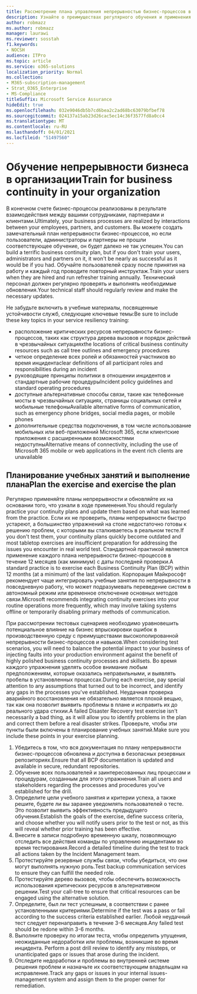 ```yaml
---
title: Рассмотрение плана управления непрерывностью бизнес-процессов в компании и обучение пользователей
description: Узнайте о преимуществах регулярного обучения и применения плана непрерывности бизнес-процессов.
author: robmazz
ms.author: robmazz
manager: laurawi
ms.reviewer: sosstah
f1.keywords:
- NOCSH
audience: ITPro
ms.topic: article
ms.service: o365-solutions
localization_priority: Normal
ms.collection:
- M365-subscription-management
- Strat_O365_Enterprise
- MS-Compliance
titleSuffix: Microsoft Service Assurance
hideEdit: true
ms.openlocfilehash: 032e9046db5b7cd6bea2c2ad68bc63079bfbef78
ms.sourcegitcommit: 024137a15ab23d26cac5ec14c36f3577fd8a0cc4
ms.translationtype: MT
ms.contentlocale: ru-RU
ms.lasthandoff: 04/01/2021
ms.locfileid: "51497560"
---
```

# <a name="train-for-business-continuity-in-your-organization"></a><span data-ttu-id="968d4-103">Обучение непрерывности бизнеса в организации</span><span class="sxs-lookup"><span data-stu-id="968d4-103">Train for business continuity in your organization</span></span>

<span data-ttu-id="968d4-104">В конечном счете бизнес-процессы реализованы в результате взаимодействия между вашими сотрудниками, партнерами и клиентами.</span><span class="sxs-lookup"><span data-stu-id="968d4-104">Ultimately, your business processes are realized by interactions between your employees, partners, and customers.</span></span> <span data-ttu-id="968d4-105">Вы можете создать замечательный план непрерывности бизнес-процессов, но если пользователи, администраторы и партнеры не прошли соответствующее обучение, он будет далеко не так успешен.</span><span class="sxs-lookup"><span data-stu-id="968d4-105">You can build a terrific business continuity plan, but if you don't train your users, administrators and partners on it, it won't be nearly as successful as it would be if you had.</span></span> <span data-ttu-id="968d4-106">Обучайте пользователей сразу после принятия на работу и каждый год проводите повторный инструктаж.</span><span class="sxs-lookup"><span data-stu-id="968d4-106">Train your users when they are hired and run refresher training annually.</span></span> <span data-ttu-id="968d4-107">Технический персонал должен регулярно проверять и выполнять необходимые обновления.</span><span class="sxs-lookup"><span data-stu-id="968d4-107">Your technical staff should regularly review and make the necessary updates.</span></span>

<span data-ttu-id="968d4-108">Не забудьте включить в учебные материалы, посвященные устойчивости служб, следующие ключевые темы:</span><span class="sxs-lookup"><span data-stu-id="968d4-108">Be sure to include these key topics in your service resiliency training:</span></span>

- <span data-ttu-id="968d4-109">расположение критических ресурсов непрерывности бизнес-процессов, таких как структура дерева вызовов и порядок действий в чрезвычайных ситуациях</span><span class="sxs-lookup"><span data-stu-id="968d4-109">the locations of critical business continuity resources such as call tree outlines and emergency procedures</span></span>
- <span data-ttu-id="968d4-110">четкое определение всех ролей и обязанностей участников во время инцидента</span><span class="sxs-lookup"><span data-stu-id="968d4-110">clear definitions of all participant roles and responsibilities during an incident</span></span>
- <span data-ttu-id="968d4-111">руководящие принципы политики в отношении инцидентов и стандартные рабочие процедуры</span><span class="sxs-lookup"><span data-stu-id="968d4-111">Incident policy guidelines and standard operating procedures</span></span>
- <span data-ttu-id="968d4-112">доступные альтернативные способы связи, такие как телефонные мосты в чрезвычайных ситуациях, страницы социальных сетей и мобильные телефоны</span><span class="sxs-lookup"><span data-stu-id="968d4-112">Available alternative forms of communication, such as emergency phone bridges, social media pages, or mobile phones</span></span>
- <span data-ttu-id="968d4-113">дополнительные средства подключения, в том числе использование мобильных или веб-приложений Microsoft 365, если клиентские приложения с расширенными возможностями недоступны</span><span class="sxs-lookup"><span data-stu-id="968d4-113">Alternative means of connectivity, including the use of Microsoft 365 mobile or web applications in the event rich clients are unavailable</span></span>

## <a name="plan-the-exercise-and-exercise-the-plan"></a><span data-ttu-id="968d4-114">Планирование учебных занятий и выполнение плана</span><span class="sxs-lookup"><span data-stu-id="968d4-114">Plan the exercise and exercise the plan</span></span>

<span data-ttu-id="968d4-115">Регулярно применяйте планы непрерывности и обновляйте их на основании того, что узнали в ходе применения.</span><span class="sxs-lookup"><span data-stu-id="968d4-115">You should regularly practice your continuity plans and update them based on what was learned from the practice.</span></span> <span data-ttu-id="968d4-116">Если их не проверить, планы непрерывности быстро устареют, а большинство упражнений на столе недостаточно готовы к решению проблем, с которыми вы сталкиваетесь в реальном тесте.</span><span class="sxs-lookup"><span data-stu-id="968d4-116">If you don't test them, your continuity plans quickly become outdated and most tabletop exercises are insufficient preparation for addressing the issues you encounter in real world test.</span></span> <span data-ttu-id="968d4-117">Стандартной практикой является применение каждого плана непрерывности бизнес-процессов в течение 12 месяцев (как минимум) с даты последней проверки.</span><span class="sxs-lookup"><span data-stu-id="968d4-117">A standard practice is to exercise each Business Continuity Plan (BCP) within 12 months (at a minimum) of the last validation.</span></span> <span data-ttu-id="968d4-118">Корпорация Майкрософт рекомендует чаще интегрировать учебные занятия по непрерывности в повседневную работу, что может подразумевать переведение систем в автономный режим или временное отключение основных методов связи.</span><span class="sxs-lookup"><span data-stu-id="968d4-118">Microsoft recommends integrating continuity exercises into your routine operations more frequently, which may involve taking systems offline or temporarily disabling primary methods of communication.</span></span>  

<span data-ttu-id="968d4-119">При рассмотрении тестовых сценариев необходимо уравновешить потенциальное влияние на бизнес впрыскировки ошибок в производственную среду с преимуществами высокополированной непрерывности бизнес-процессов и навыков.</span><span class="sxs-lookup"><span data-stu-id="968d4-119">When considering test scenarios, you will need to balance the potential impact to your business of injecting faults into your production environment against the benefit of highly polished business continuity processes and skillsets.</span></span>
<span data-ttu-id="968d4-120">Во время каждого упражнения уделять особое внимание любым предположениям, которые оказались неправильными, и выявлять пробелы в установленных процессах.</span><span class="sxs-lookup"><span data-stu-id="968d4-120">During each exercise, pay special attention to any assumptions that turned out to be incorrect, and identify any gaps in the processes you've established.</span></span> <span data-ttu-id="968d4-121">Неудачная проверка аварийного восстановления не обязательно является плохой вещью, так как она позволит выявить проблемы в плане и исправить их до реального удара стихии.</span><span class="sxs-lookup"><span data-stu-id="968d4-121">A failed Disaster Recovery test exercise isn't necessarily a bad thing, as it will allow you to identify problems in the plan and correct them before a real disaster strikes.</span></span> <span data-ttu-id="968d4-122">Проверьте, чтобы эти пункты были включены в планирование учебных занятий.</span><span class="sxs-lookup"><span data-stu-id="968d4-122">Make sure you include these points in your exercise planning.</span></span>

1. <span data-ttu-id="968d4-123">Убедитесь в том, что вся документация по плану непрерывности бизнес-процессов обновлена и доступна в безопасных резервных репозиториях.</span><span class="sxs-lookup"><span data-stu-id="968d4-123">Ensure that all BCP documentation is updated and available in secure, redundant repositories.</span></span>
2. <span data-ttu-id="968d4-124">Обучение всех пользователей и заинтересованных лиц процессам и процедурам, созданным для этого упражнения.</span><span class="sxs-lookup"><span data-stu-id="968d4-124">Train all users and stakeholders regarding the processes and procedures you've established for the drill.</span></span>
3. <span data-ttu-id="968d4-125">Определите цели учебного занятия и критерии успеха, а также решите, будете ли вы заранее уведомлять пользователей о тесте. Это позволит выявить эффективность предыдущего обучения.</span><span class="sxs-lookup"><span data-stu-id="968d4-125">Establish the goals of the exercise, define success criteria, and choose whether you will notify users prior to the test or not, as this will reveal whether prior training has been effective.</span></span>
4. <span data-ttu-id="968d4-126">Внесите в записи подробную временную шкалу, позволяющую отследить все действия команды по управлению инцидентами во время тестирования.</span><span class="sxs-lookup"><span data-stu-id="968d4-126">Record a detailed timeline during the test to track all actions taken by the Incident Management team.</span></span>
5. <span data-ttu-id="968d4-127">Протестируйте резервные службы связи, чтобы убедиться, что они могут выполнять нужную роль.</span><span class="sxs-lookup"><span data-stu-id="968d4-127">Test backup communication services to ensure they can fulfill the needed role.</span></span>
6. <span data-ttu-id="968d4-128">Протестируйте дерево вызовов, чтобы обеспечить возможность использования критических ресурсов в альтернативном решении.</span><span class="sxs-lookup"><span data-stu-id="968d4-128">Test your call-tree to ensure that critical resources can be engaged using the alternative solution.</span></span>
7. <span data-ttu-id="968d4-129">Определите, был ли тест успешным, в соответствии с ранее установленными критериями.</span><span class="sxs-lookup"><span data-stu-id="968d4-129">Determine if the test was a pass or fail according to the success criteria established earlier.</span></span> <span data-ttu-id="968d4-130">Любой неудачный тест следует перенаправить в течение 3-6 месяцев.</span><span class="sxs-lookup"><span data-stu-id="968d4-130">Any failed test should be redone within 3-6 months.</span></span>
8. <span data-ttu-id="968d4-131">Выполните проверку по итогам теста, чтобы определить упущения, неожиданные недоработки или проблемы, возникшие во время инцидента.  </span><span class="sxs-lookup"><span data-stu-id="968d4-131">Perform a post drill review to identify any missteps, or unanticipated gaps or issues that arose during the incident.</span></span>
9. <span data-ttu-id="968d4-132">Отследите недоработки и проблемы во внутренней системе решения проблем и назначьте их соответствующим владельцам на исправление.</span><span class="sxs-lookup"><span data-stu-id="968d4-132">Track any gaps or issues in your internal issues-management system and assign them to the proper owner for remediation.</span></span>
